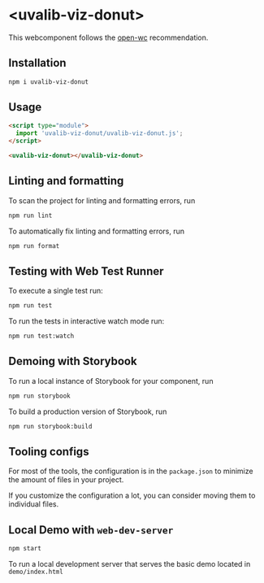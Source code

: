 # \<uvalib-viz-donut>

This webcomponent follows the [open-wc](https://github.com/open-wc/open-wc) recommendation.

## Installation

```bash
npm i uvalib-viz-donut
```

## Usage

```html
<script type="module">
  import 'uvalib-viz-donut/uvalib-viz-donut.js';
</script>

<uvalib-viz-donut></uvalib-viz-donut>
```

## Linting and formatting

To scan the project for linting and formatting errors, run

```bash
npm run lint
```

To automatically fix linting and formatting errors, run

```bash
npm run format
```

## Testing with Web Test Runner

To execute a single test run:

```bash
npm run test
```

To run the tests in interactive watch mode run:

```bash
npm run test:watch
```

## Demoing with Storybook

To run a local instance of Storybook for your component, run

```bash
npm run storybook
```

To build a production version of Storybook, run

```bash
npm run storybook:build
```


## Tooling configs

For most of the tools, the configuration is in the `package.json` to minimize the amount of files in your project.

If you customize the configuration a lot, you can consider moving them to individual files.

## Local Demo with `web-dev-server`

```bash
npm start
```

To run a local development server that serves the basic demo located in `demo/index.html`
